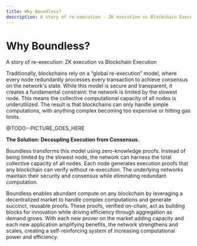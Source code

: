 ```yaml
---
title: Why Boundless?
description: A story of re-execution - ZK execution vs Blockchain Execution
---
```


# Why Boundless?

A story of re-execution: ZK execution vs Blockchain Execution

Traditionally, blockchains rely on a “global re-execution” model, where every node redundantly processes every transaction to achieve consensus on the network's state. While this model is secure and transparent, it creates a fundamental constraint: the network is limited by the slowest node. This means the collective computational capacity of all nodes is underutilized. The result is that blockchains can only handle simple computations, with anything complex becoming too expensive or hitting gas limits.

@TODO--PICTURE\_GOES\_HERE

**The Solution: Decoupling Execution from Consensus.**

Boundless transforms this model using zero-knowledge proofs. Instead of being limited by the slowest node, the network can harness the total collective capacity of all nodes. Each node generates execution proofs that any blockchain can verify without re-execution. The underlying networks maintain their security and consensus while eliminating redundant computation.

Boundless enables abundant compute on any blockchain by leveraging a decentralized market to handle complex computations and generate succinct, reusable proofs. These proofs, verified on-chain, act as building blocks for innovation while driving efficiency through aggregation as demand grows. With each new prover on the market adding capacity and each new application amplifying benefits, the network strengthens and scales, creating a self-reinforcing system of increasing computational power and efficiency.
